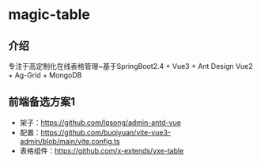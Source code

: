 # magic-table

## 介绍
专注于高定制化在线表格管理~基于SpringBoot2.4 + Vue3 + Ant Design Vue2 + Ag-Grid + MongoDB

## 前端备选方案1
+ 架子：https://github.com/lqsong/admin-antd-vue
+ 配置：https://github.com/buqiyuan/vite-vue3-admin/blob/main/vite.config.ts
+ 表格组件：https://github.com/x-extends/vxe-table

